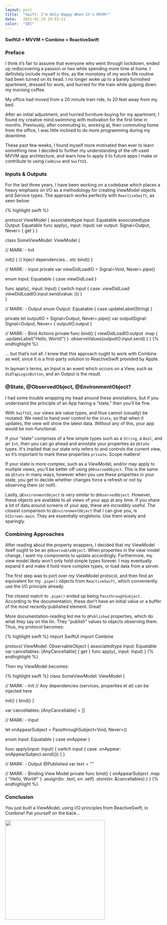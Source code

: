 ```yaml
---
layout: post
title:  "Swift: I'm Only Happy When It's MVVM!"
date:   2021-01-19 19:53:11
color:  "SEC"
---
```


#### SwiftUI + MVVM + Combine + ReactiveSwift

### Preface

I think it’s fair to assume that everyone who went through lockdown, ended up rediscovering a passion or two while spending more time at home. I definitely include myself in this, as the monotony of my work-life routine had been turned on its head. I no longer woke up to a barely furnished apartment, dressed for work, and hurried for the train while gulping down my morning coffee. 

My office had moved from a 20 minute train ride, to 20 feet away from my bed. 

After an initial adjustment, and hurried furniture-buying for my apartment, I found my creative mind swimming with motivation for the first time in months. Previously, after commuting to, working at, then commuting home from the office, I was little inclined to do more programming during my downtime.

These past few weeks, I found myself more motivated than ever to learn something new. I decided to further my understanding of the oft-used MVVM app architecture, and learn how to apply it to future apps I make or contribute to using `Combine` and `SwiftUI`.

### Inputs & Outputs

For the last three years, I have been working on a codebase which places a heavy emphasis on I/O as a methodology for creating ViewModel objects and Service types. The approach works perfectly with `ReactiveSwift`, as seen below:

{% highlight swift %}

protocol ViewModel {
  associatedtype Input: Equatable
  associatedtype Output: Equatable
  func apply(_ input: Input)
  var output: Signal<Output, Never> { get } 
}

class SomeViewModel: ViewModel {

  // MARK: - Init
  
  init() {
    // Inject dependencies... etc
    bind()
  }

  // MARK: - Input
  private var viewDidLoadIO = Signal<Void, Never>.pipe()
  
  enum Input: Equatable {
    case viewDidLoad
  }

  func apply(_ input: Input) {
    switch input {
    case .viewDidLoad: viewDidLoadIO.input.send(value: ())
    }  
  }

  // MARK: - Output
  enum Output: Equatable {
    case updateLabel(String)
  }

  private let outputIO = Signal<Output, Never>.pipe()
  var outputSignal: Signal<Output, Never> { outputIO.output }

  // MARK: - Bind Actions
  private func bind() {
    viewDidLoadIO.output
      .map { .updateLabel("Hello, World!") }
      .observeValues(outputIO.input.send)
  }
}
{% endhighlight %}

… but that’s not all. I knew that this approach ought to work with Combine as well, since it is a first-party solution to ReactiveSwift provided by Apple.

In layman's terms, an Input is an event which occurs on a View, such as `didTapLoginButton`, and an Output is the result.

### @State, @ObservedObject, @EnvironmentObject?

I had some trouble wrapping my head around these annotations, but if you understand the principle of an App having a “state,” then you’ll be fine.

With `SwiftUI`, our views are value types, and thus cannot (usually) be mutated. We need to hand over control to the `State`, so that when _it_ updates, the view will show the latest data. Without any of this, your app would be non-functional.

If your “state” comprises of a few simple types such as a `String`, a `Bool`, and an `Int`, then you can go ahead and annotate your properties as `@State` types. It's implied that our state only refers to and controls the current view, so it’s important to mark these properties `private`. Scope matters!

If your state is more complex, such as a ViewModel, and/or may apply to multiple views, you’ll be better off using `@ObservedObject`. This is the same as `@State` in many ways, however when you use these properties in your state, you get to decide whether changes force a refresh or not by observing them (or not!).

Lastly, `@EnvironmentObject` is very similar to `@ObservedObject`. However, these objects are available to all views of your app at any time. If you share a lot of data around screens of your app, these are _incredibly_ useful. The closest comparison to `@EnvironmentObject` that I can give you, is `UIScreen.main`. They are essentially singletons. Use them wisely and sparingly.

### Combining Approaches

After reading about the property wrappers, I decided that my ViewModel itself ought to be an `@ObservableObject`. When properties in the view model change, I want my components to update accordingly. Furthermore, my view model likely won’t only hold simple types forever. I may eventually expand it and make it hold more complex types, or load data from a server.

The first step was to port over my ViewModel protocol, and then find an equivalent for my `.pipe()` objects from `ReactiveSwift`, which conveniently use the I/O principle already.

The closest match to `.pipe()` ended up being `PassthroughSubject`. According to the documentation, these don’t have an initial value or a buffer of the most recently-published element. Great!

More documentation-reading led me to `@Published` properties, which do what they say on the tin. They “publish” values to objects observing them. Thus, my protocol becomes:

{% highlight swift %}
import SwiftUI
import Combine

protocol ViewModel: ObservableObject {
  associatedtype Input: Equatable
  var cancellables: [AnyCancellable] { get }
  func apply(_ input: Input)
}
{% endhighlight %}

Then my ViewModel becomes:

{% highlight swift %}
class SomeViewModel: ViewModel {

  // MARK: - Init
  // Any dependencies (services, properties et al) can be injected here
  
  init() {
    bind()
  }

  var cancellables: [AnyCancellable] = []

  // MARK: - Input
  
  let onAppearSubject = PassthroughSubject<Void, Never>()
  
  enum Input: Equatable {
    case onAppear
  }
  
  func apply(input: Input) {
    switch input {
      case .onAppear: onAppearSubject.send(())
    }
  }
  
  // MARK: - Output
  @Published var text = ""

  // MARK: - Binding View Model
  private func bind() {
    onAppearSubject
      .map { "Hello, World!" }
      .assign(to: \.text, on: self)
      .store(in: &cancellables)
  }
}
{% endhighlight %}

### Conclusion

You just built a ViewModel, using I/O principles from ReactiveSwift, in Combine! Pat yourself on the back...

<img src="{{ site.baseurl }}/assets/img/20210119.png" width="320pt"/>